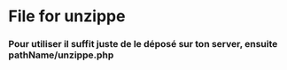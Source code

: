 # File for unzippe 
### Pour utiliser il suffit juste de le déposé sur ton server, ensuite pathName/unzippe.php
